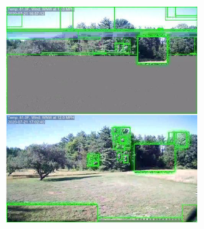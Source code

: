 ![20200721-162607-165612](in/20200721/20200721-162607-165612_0_.jpg)
![20200721-165617-172622](in/20200721/20200721-165617-172622_0_.jpg)

